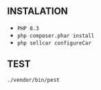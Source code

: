 ## INSTALATION
- `PHP 8.3`
- `php composer.phar install`
- `php sellcar configureCar`



## TEST
`./vendor/bin/pest`



